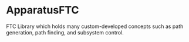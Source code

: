 # ApparatusFTC
FTC Library which holds many custom-developed concepts such as path generation, path finding, and subsystem control.
